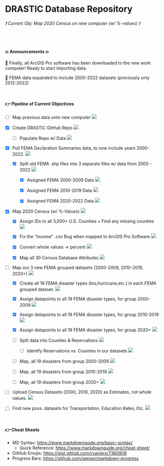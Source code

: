 # DRASTIC Database Repository

###### :exclamation: Current Obj: Map 2020 Census on new computer (w/ %-values) :exclamation:


<br>


#### :boom: Announcements :boom:
📌 Finally, all ArcGIS Pro software has been downloaded to the new work computer! Ready to start importing data.

📌 FEMA data expanded to include 2000-2022 datasets (previously only 2012-2022)

<br>


#### :point_right: Pipeline of Current Objectives
- [ ] Map previous data onto new computer  ![](https://geps.dev/progress/70)

- [X] Create DRASTIC GitHub Repo  ![](https://geps.dev/progress/100)

  - [ ] Populate Repo w/ Data  ![](https://geps.dev/progress/55)

- [X] Pull FEMA Declaration Summaries data, to now include years 2000-2022.  ![](https://geps.dev/progress/100)

  - [X] Split old FEMA .shp files into 3 separate files w/ data from 2000 - 2022  ![](https://geps.dev/progress/100)
  
    - [X] Assigned FEMA 2000-2009 Data  ![](https://geps.dev/progress/100)
    
    - [X] Assigned FEMA 2010-2019 Data  ![](https://geps.dev/progress/100)
    
    - [X] Assigned FEMA 2020-2022 Data  ![](https://geps.dev/progress/100)
 
 
- [X] Map 2020 Census (w/ %-Values)  ![](https://geps.dev/progress/100)

  - [X] Assign IDs to all 3,000+ U.S. Counties + Find any missing counties  ![](https://geps.dev/progress/100)
  
  - [X] Fix the "Income" .csv Bug when mapped to ArcGIS Pro Software  ![](https://geps.dev/progress/100)

  - [X] Convert whole values -> percent  ![](https://geps.dev/progress/100)
  
  - [X] Map all 30 Census Database Attributes  ![](https://geps.dev/progress/100)
 

- [ ] Map our 3 new FEMA grouped datasets (2000-2009, 2010-2019, 2020+)  ![](https://geps.dev/progress/78)

  - [X] Create all 19 FEMA disaster types (bio,hurricane,etc.) in each FEMA grouped dataset.  ![](https://geps.dev/progress/100)

  - [X] Assign datapoints to all 19 FEMA disaster types, for group 2000-2009  ![](https://geps.dev/progress/100)
  
  - [X] Assign datapoints to all 19 FEMA disaster types, for group 2010-2019  ![](https://geps.dev/progress/100)
  
  - [X] Assign datapoints to all 19 FEMA disaster types, for group 2020+  ![](https://geps.dev/progress/100)
  
  - [ ] Split data into Counties & Reservations  ![](https://geps.dev/progress/43)
  
    - [ ] Identify Reservations vs. Counties in our datasets  ![](https://geps.dev/progress/35)
  
  - [ ] Map, all 19 disasters from group 2000-2009  ![](https://geps.dev/progress/00)
  
  - [ ] Map, all 19 disasters from group 2010-2019  ![](https://geps.dev/progress/00)
    
  - [ ] Map, all 19 disasters from group 2020+  ![](https://geps.dev/progress/00)


- [ ] Upload Census Datasets (2000, 2010, 2020) as Estimates, not whole values.  ![](https://geps.dev/progress/0)

- [ ] Find new poss. datasets for Transportation, Education Rates, Etc. ![](https://geps.dev/progress/10)

<br>


#### :point_right: Cheat Sheets
- MD Syntax: <https://www.markdownguide.org/basic-syntax/>
  - Quick Reference: <https://www.markdownguide.org/cheat-sheet/>
- GitHub Emojis: <https://gist.github.com/rxaviers/7360908>
- Progress Bars: <https://github.com/gepser/markdown-progress>
